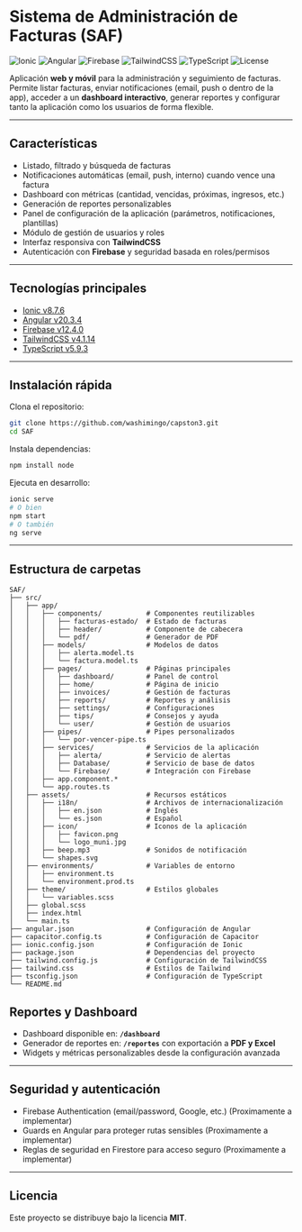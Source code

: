 # Sistema de Administración de Facturas (SAF)

![Ionic](https://img.shields.io/badge/Ionic-v8.7.6-3880FF?logo=ionic&logoColor=white)
![Angular](https://img.shields.io/badge/Angular-v20.3.4-DD0031?logo=angular&logoColor=white)
![Firebase](https://img.shields.io/badge/Firebase-v12.4.0-FFCA28?logo=firebase&logoColor=black)
![TailwindCSS](https://img.shields.io/badge/TailwindCSS-v4.1.14-06B6D4?logo=tailwindcss&logoColor=white)
![TypeScript](https://img.shields.io/badge/TypeScript-5.9.3-3178C6?logo=typescript&logoColor=white)
![License](https://img.shields.io/badge/License-MIT-green.svg)

Aplicación **web y móvil** para la administración y seguimiento de facturas.  
Permite listar facturas, enviar notificaciones (email, push o dentro de la app), acceder a un **dashboard interactivo**, generar reportes y configurar tanto la aplicación como los usuarios de forma flexible.

---

##  Características

- Listado, filtrado y búsqueda de facturas  
- Notificaciones automáticas (email, push, interno) cuando vence una factura  
- Dashboard con métricas (cantidad, vencidas, próximas, ingresos, etc.)  
- Generación de reportes personalizables  
- Panel de configuración de la aplicación (parámetros, notificaciones, plantillas)  
- Módulo de gestión de usuarios y roles  
- Interfaz responsiva con **TailwindCSS**  
- Autenticación con **Firebase** y seguridad basada en roles/permisos  

---

## Tecnologías principales

- [Ionic v8.7.6](https://ionicframework.com/)  
- [Angular v20.3.4](https://angular.io/)  
- [Firebase v12.4.0](https://firebase.google.com/)  
- [TailwindCSS v4.1.14](https://tailwindcss.com/)  
- [TypeScript v5.9.3](https://www.typescriptlang.org/)  

---

## Instalación rápida

Clona el repositorio:

```bash
git clone https://github.com/washimingo/capston3.git
cd SAF
```

Instala dependencias:

```bash
npm install node
```

Ejecuta en desarrollo:

```bash
ionic serve
# O bien
npm start
# O también
ng serve
```

---

## Estructura de carpetas

```text
SAF/
├── src/
│   ├── app/
│   │   ├── components/           # Componentes reutilizables
│   │   │   ├── facturas-estado/  # Estado de facturas
│   │   │   ├── header/           # Componente de cabecera
│   │   │   └── pdf/              # Generador de PDF
│   │   ├── models/               # Modelos de datos
│   │   │   ├── alerta.model.ts
│   │   │   └── factura.model.ts
│   │   ├── pages/                # Páginas principales
│   │   │   ├── dashboard/        # Panel de control
│   │   │   ├── home/             # Página de inicio
│   │   │   ├── invoices/         # Gestión de facturas
│   │   │   ├── reports/          # Reportes y análisis
│   │   │   ├── settings/         # Configuraciones
│   │   │   ├── tips/             # Consejos y ayuda
│   │   │   └── user/             # Gestión de usuarios
│   │   ├── pipes/                # Pipes personalizados
│   │   │   └── por-vencer-pipe.ts
│   │   ├── services/             # Servicios de la aplicación
│   │   │   ├── alerta/           # Servicio de alertas
│   │   │   ├── Database/         # Servicio de base de datos
│   │   │   └── Firebase/         # Integración con Firebase
│   │   ├── app.component.*
│   │   └── app.routes.ts
│   ├── assets/                   # Recursos estáticos
│   │   ├── i18n/                 # Archivos de internacionalización
│   │   │   ├── en.json           # Inglés
│   │   │   └── es.json           # Español
│   │   ├── icon/                 # Iconos de la aplicación
│   │   │   ├── favicon.png
│   │   │   └── logo_muni.jpg
│   │   ├── beep.mp3              # Sonidos de notificación
│   │   └── shapes.svg
│   ├── environments/             # Variables de entorno
│   │   ├── environment.ts
│   │   └── environment.prod.ts
│   ├── theme/                    # Estilos globales
│   │   └── variables.scss
│   ├── global.scss
│   ├── index.html
│   └── main.ts
├── angular.json                  # Configuración de Angular
├── capacitor.config.ts           # Configuración de Capacitor
├── ionic.config.json             # Configuración de Ionic
├── package.json                  # Dependencias del proyecto
├── tailwind.config.js            # Configuración de TailwindCSS
├── tailwind.css                  # Estilos de Tailwind
├── tsconfig.json                 # Configuración de TypeScript
└── README.md
```

## Reportes y Dashboard

- Dashboard disponible en: **`/dashboard`**  
- Generador de reportes en: **`/reportes`** con exportación a **PDF y Excel**  
- Widgets y métricas personalizables desde la configuración avanzada  

---

## Seguridad y autenticación

- Firebase Authentication (email/password, Google, etc.)  (Proximamente a implementar) 
- Guards en Angular para proteger rutas sensibles  (Proximamente a implementar) 
- Reglas de seguridad en Firestore para acceso seguro   (Proximamente a implementar) 

---

## Licencia

Este proyecto se distribuye bajo la licencia **MIT**.
